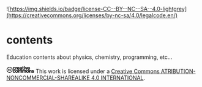 ![https://img.shields.io/badge/license-CC--BY--NC--SA--4.0-lightgrey](https://creativecommons.org/licenses/by-nc-sa/4.0/legalcode.en/)

# contents
Education contents about physics, chemistry, programming, etc...

<img src="cc.logo.png" height="20"/> This work is licensed under a [Creative Commons ATRIBUTION-NONCOMMERCIAL-SHAREALIKE 4.0 INTERNATIONAL](https://creativecommons.org/licenses/by-nc-sa/4.0/legalcode.en/).
